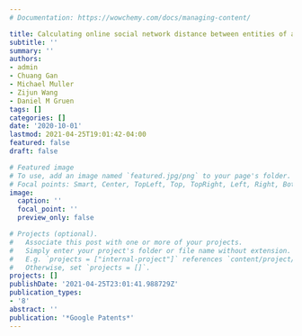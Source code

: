```yaml
---
# Documentation: https://wowchemy.com/docs/managing-content/

title: Calculating online social network distance between entities of an organization
subtitle: ''
summary: ''
authors:
- admin
- Chuang Gan
- Michael Muller
- Zijun Wang
- Daniel M Gruen
tags: []
categories: []
date: '2020-10-01'
lastmod: 2021-04-25T19:01:42-04:00
featured: false
draft: false

# Featured image
# To use, add an image named `featured.jpg/png` to your page's folder.
# Focal points: Smart, Center, TopLeft, Top, TopRight, Left, Right, BottomLeft, Bottom, BottomRight.
image:
  caption: ''
  focal_point: ''
  preview_only: false

# Projects (optional).
#   Associate this post with one or more of your projects.
#   Simply enter your project's folder or file name without extension.
#   E.g. `projects = ["internal-project"]` references `content/project/deep-learning/index.md`.
#   Otherwise, set `projects = []`.
projects: []
publishDate: '2021-04-25T23:01:41.988729Z'
publication_types:
- '8'
abstract: ''
publication: '*Google Patents*'
---
```


